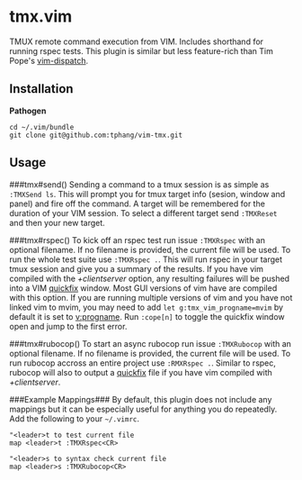 # tmx.vim
TMUX remote command execution from VIM. Includes shorthand for running rspec tests. This plugin is similar but less feature-rich than Tim Pope's [vim-dispatch][dispatch].

[dispatch]: https://github.com/tpope/vim-dispatch

## Installation
**Pathogen**
```
cd ~/.vim/bundle
git clone git@github.com:tphang/vim-tmx.git
```

## Usage
###tmx#send()
Sending a command to a tmux session is as simple as `:TMXSend ls`. This will prompt you for tmux target info (sesion, window and panel) and fire off the command. A target will be remembered for the duration of your VIM session. To select a different target send `:TMXReset` and then your new target.

###tmx#rspec()
To kick off an rspec test run issue `:TMXRspec` with an optional filename. If no filename is provided, the current file will be used. To run the whole test suite use `:TMXRspec .`. This will run rspec in your target tmux session and give you a summary of the results. If you have vim compiled with the _+clientserver_ option, any resulting failures will be pushed into a VIM [quickfix][vim-quickfix] window. Most GUI versions of vim have are compiled with this option. If you are running multiple versions of vim and you have not linked vim to mvim, you may need to add `let g:tmx_vim_progname=mvim` by default it is set to [v:progname][vim-progname]. Run `:cope[n]` to toggle the quickfix window open and jump to the first error.

[vim-quickfix]: http://vimdoc.sourceforge.net/htmldoc/quickfix.html
[vim-progname]: http://vimdoc.sourceforge.net/htmldoc/eval.html#v:progname

###tmx#rubocop()
To start an async rubocop run issue `:TMXRubocop` with an optional filename. If no filename is provided, the current file will be used. To run rubocop accross an entire project use `:RMXRspec .`. Similar to rspec, rubocop will also to output a [quickfix][vim-quickfix] file if you have vim compiled with _+clientserver_.

###Example Mappings###
By default, this plugin does not include any mappings but it can be especially useful for anything you do repeatedly. Add the following to your `~/.vimrc`.

```vimrc
"<leader>t to test current file
map <leader>t :TMXRspec<CR>

"<leader>s to syntax check current file
map <leader>s :TMXRubocop<CR>
```
